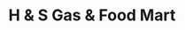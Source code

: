 ---
title: "H & S Gas & Food Mart"
url: /stevensville/h-and-s-gas-and-food-mart/
shop: convenience
---